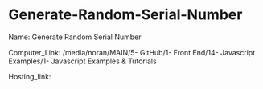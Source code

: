 # Generate-Random-Serial-Number

Name: Generate Random Serial Number

Computer_Link: /media/noran/MAIN/5- GitHub/1- Front End/14- Javascript Examples/1- Javascript Examples & Tutorials

Hosting_link: 
